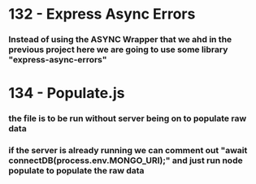 # 132 - Express Async Errors

### Instead of using the ASYNC Wrapper that we ahd in the previous project here we are going to use some library "express-async-errors"

#

#

# 134 - Populate.js

### the file is to be run without server being on to populate raw data

### if the server is already running we can comment out "await connectDB(process.env.MONGO_URI);" and just run node populate to populate the raw data

#

#
